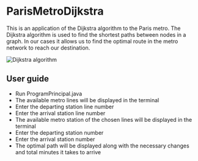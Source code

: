# ParisMetroDijkstra

This is an application of the Dijkstra algorithm to the Paris metro.
The Dijkstra algorithm is used to find the shortest paths between nodes in a graph. In our cases it allows us to find the optimal route in the metro network to reach our destination.

![Dijkstra algorithm](https://upload.wikimedia.org/wikipedia/commons/5/57/Dijkstra_Animation.gif "Dijkstra algorithm")

## User guide

* Run ProgramPrincipal.java
* The available metro lines will be displayed in the terminal
* Enter the departing station line number
* Enter the arrival station line number
* The available metro station of the chosen lines will be displayed in the terminal
* Enter the departing station number
* Enter the arrival station number
* The optimal path will be displayed along with the necessary changes and total minutes it takes to arrive 

